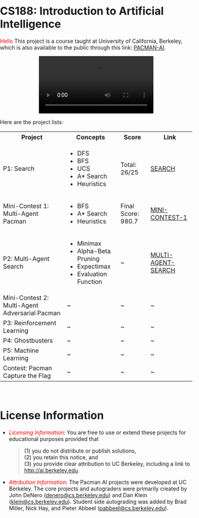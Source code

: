 # CS188: Introduction to Artificial Intelligence
<span style="color: red">Hello</span>
This project is a course taught at University of California, Berkeley, which is also available to the public through this link: <a href="https://inst.eecs.berkeley.edu/~cs188/fa18/">PACMAN-AI<a>. 

<center>
    <video src="./Pac-Man_Search/pacman.webm" autoplay loop>animation</video>
</center>
    
Here are the project lists:
<body style="margin: 0; padding: 0;">
<table style="width:100%">
    <tr>
        <th> Project </th>
        <th> Concepts </th>
        <th> Score </th>
        <th> Link </th>
    </tr>
    <tr>
        <td> P1: Search </td>
        <td> 
            <ul>
                <li>DFS</li>
                <li>BFS</li>
                <li>UCS</li>
                <li>A* Search</li>
                <li>Heuristics</li>
            </ul>
        </td>
        <td> Total: 26/25 </td>
        <td><a href="https://github.com/dkhor2003/UCB_CS188/tree/main/Pac-Man_Search/search">SEARCH</a></td>
    </tr>
    <tr>
        <td> Mini-Contest 1: Multi-Agent Pacman </td>
        <td>
            <ul>
                <li>BFS</li>
                <li>A* Search</li>
                <li>Heuristics</li>
            </ul>
        </td>
        <td> Final Score: 980.7 </td>
        <td><a href="https://github.com/dkhor2003/UCB_CS188/tree/main/Pac-Man_Search/Mini_Contest/minicontest1">MINI-CONTEST-1</a></td>
    </tr>
    <tr>
        <td> P2: Multi-Agent Search </td>
        <td>  
            <ul>
                <li>Minimax</li>
                <li>Alpha-Beta Pruning</li>
                <li>Expectimax</li>
                <li>Evaluation Function</li>
            </ul>
        </td>
        <td> ~ </td>
        <td> <a href="https://github.com/dkhor2003/UCB_CS188/tree/main/Multi-Agent_Search/multiagent">MULTI-AGENT-SEARCH</a></td> 
    </tr>
    <tr>
        <td> Mini-Contest 2: Multi-Agent Adversarial Pacman </td>
        <td> ~ </td>
        <td> ~ </td>
        <td> ~ </td>
    </tr>
    <tr>
        <td> P3: Reinforcement Learning </td>
        <td> ~ </td>
        <td> ~ </td>
        <td> ~ </td>
    </tr>
    <tr>
        <td> P4: Ghostbusters </td>
        <td> ~ </td>
        <td> ~ </td>
        <td> ~ </td>
    </tr>
    <tr>
        <td> P5: Machine Learning </td>
        <td> ~ </td>
        <td> ~ </td>
        <td> ~ </td>
    </tr>
    <tr>
        <td> Contest: Pacman Capture the Flag </td>
        <td> ~ </td>
        <td> ~ </td>
        <td> ~ </td>
    </tr>
</table>
</body>
    
<br>
    
# License Information
- <span style="color: red">*Licensing Information*</span>: You are free to use or extend these projects for educational purposes provided that 
    > (1) you do not distribute or publish solutions, <br>
    > (2) you retain this notice, and <br>
    > (3) you provide clear attribution to UC Berkeley, including a link to http://ai.berkeley.edu. <br>

- <span style="color: red">*Attribution Information*</span>: The Pacman AI projects were developed at UC Berkeley. The core projects and autograders were primarily created by John DeNero (denero@cs.berkeley.edu) and Dan Klein (klein@cs.berkeley.edu). Student side autograding was added by Brad Miller, Nick Hay, and Pieter Abbeel (pabbeel@cs.berkeley.edu).